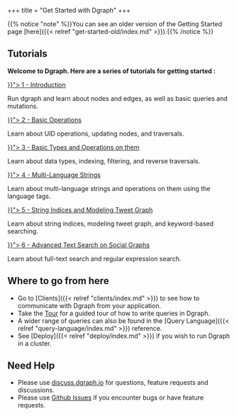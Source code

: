 +++
title = "Get Started with Dgraph"
+++

{{% notice "note" %}}You can see an older version of the Getting Started page [here]({{< relref "get-started-old/index.md" >}}).{{% /notice %}}

## Tutorials

**Welcome to Dgraph. Here are a series of tutorials for getting started :**

<section class="toc">
  <div class="container">
    <div class="row row-no-padding">
      <div class="col-12 col-sm-12">
        <div class="section-item">
          <div class="section-name">
            <a href="{{< relref "tutorial-1/index.md">}}">
              1 - Introduction
            </a>
          </div>
          <p class="section-desc">
            Run dgraph and learn about nodes and edges, as well as basic queries and mutations.
          </p>
        </div>
      </div>
      <div class="col-12 col-sm-12">
        <div class="section-item">
          <div class="section-name">
            <a href="{{< relref "tutorial-2/index.md">}}">
              2 - Basic Operations
            </a>
          </div>
          <p class="section-desc">
            Learn about UID operations, updating nodes, and traversals.
          </p>
        </div>
      </div>
      <div class="col-12 col-sm-12">
        <div class="section-item">
          <div class="section-name">
            <a href="{{< relref "tutorial-3/index.md">}}">
              3 - Basic Types and Operations on them
            </a>
          </div>
          <p class="section-desc">
            Learn about data types, indexing, filtering, and reverse traversals.
          </p>
        </div>
      </div>
      <div class="col-12 col-sm-12">
        <div class="section-item">
          <div class="section-name">
            <a href="{{< relref "tutorial-4/index.md">}}">
              4 - Multi-Language Strings
            </a>
          </div>
          <p class="section-desc">
            Learn about multi-language strings and operations on them using the language tags.
          </p>
        </div>
      </div>
      <div class="col-12 col-sm-12">
        <div class="section-item">
          <div class="section-name">
            <a href="{{< relref "tutorial-5/index.md">}}">
              5 - String Indices and Modeling Tweet Graph
            </a>
          </div>
          <p class="section-desc">
            Learn about string indices, modeling tweet graph, and keyword-based searching.
          </p>
        </div>
      </div>
      <div class="col-12 col-sm-12">
        <div class="section-item">
          <div class="section-name">
            <a href="{{< relref "tutorial-6/index.md">}}">
              6 - Advanced Text Search on Social Graphs
            </a>
          </div>
          <p class="section-desc">
            Learn about full-text search and regular expression search.
          </p>
        </div>
      </div>
    </div>
  </div>
</section>

## Where to go from here

- Go to [Clients]({{< relref "clients/index.md" >}}) to see how to communicate
with Dgraph from your application.
- Take the [Tour](https://tour.dgraph.io) for a guided tour of how to write queries in Dgraph.
- A wider range of queries can also be found in the [Query Language]({{< relref "query-language/index.md" >}}) reference.
- See [Deploy]({{< relref "deploy/index.md" >}}) if you wish to run Dgraph
  in a cluster.

## Need Help

* Please use [discuss.dgraph.io](https://discuss.dgraph.io) for questions, feature requests and discussions.
* Please use [Github Issues](https://github.com/dgraph-io/dgraph/issues) if you encounter bugs or have feature requests.
